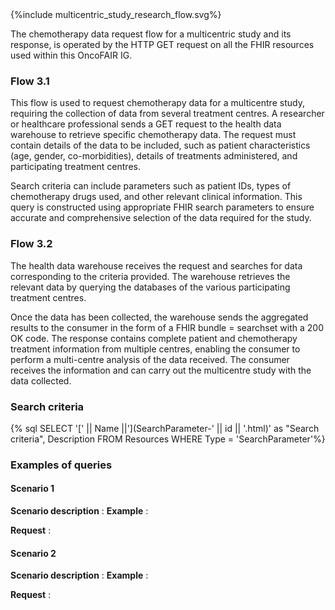 <div>{%include multicentric_study_research_flow.svg%}</div>

The chemotherapy data request flow for a multicentric study and its response, is operated by the HTTP GET request on all the FHIR resources used within this OncoFAIR IG.

### Flow 3.1

This flow is used to request chemotherapy data for a multicentre study, requiring the collection of data from several treatment centres. A researcher or healthcare professional sends a GET request to the health data warehouse to retrieve specific chemotherapy data. The request must contain details of the data to be included, such as patient characteristics (age, gender, co-morbidities), details of treatments administered, and participating treatment centres.

Search criteria can include parameters such as patient IDs, types of chemotherapy drugs used, and other relevant clinical information. This query is constructed using appropriate FHIR search parameters to ensure accurate and comprehensive selection of the data required for the study.

### Flow 3.2

The health data warehouse receives the request and searches for data corresponding to the criteria provided. The warehouse retrieves the relevant data by querying the databases of the various participating treatment centres.

Once the data has been collected, the warehouse sends the aggregated results to the consumer in the form of a FHIR bundle = searchset with a 200 OK code. The response contains complete patient and chemotherapy treatment information from multiple centres, enabling the consumer to perform a multi-centre analysis of the data received. The consumer receives the information and can carry out the multicentre study with the data collected.

### Search criteria

{% sql SELECT '[' || Name ||'](SearchParameter-' || id || '.html)' as "Search criteria", Description FROM Resources WHERE Type = 'SearchParameter'%}

### Examples of queries

#### Scenario 1

__Scenario description__ : 
__Example__ : 

__Request__ : 


#### Scenario 2

__Scenario description__ : 
__Example__ : 

__Request__ : 
